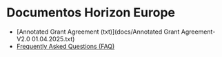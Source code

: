 # Documentos Horizon Europe

- [Annotated Grant Agreement (txt)](docs/Annotated Grant Agreement- V2.0 01.04.2025.txt)
- [Frequently Asked Questions (FAQ)](docs/faqs.json)
